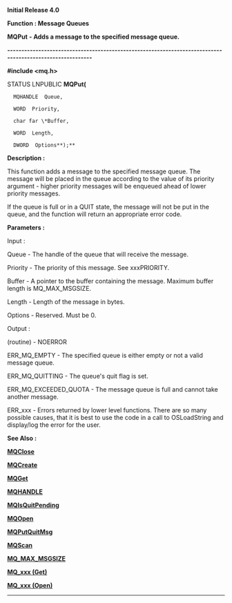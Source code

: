




<!--
 /\* Font Definitions \*/
 @font-face
 {font-family:Helv;
 panose-1:2 11 6 4 2 2 2 3 2 4;}
@font-face
 {font-family:"Cambria Math";
 panose-1:2 4 5 3 5 4 6 3 2 4;}
 /\* Style Definitions \*/
 p.MsoNormal, li.MsoNormal, div.MsoNormal
 {margin-top:0cm;
 margin-right:0cm;
 margin-bottom:8.0pt;
 margin-left:0cm;
 line-height:107%;
 font-size:11.0pt;
 font-family:"Calibri",sans-serif;}
.MsoChpDefault
 {font-size:11.0pt;}
.MsoPapDefault
 {margin-bottom:8.0pt;
 line-height:107%;}
 /\* Page Definitions \*/
 @page WordSection1
 {size:612.0pt 792.0pt;
 margin:72.0pt 72.0pt 72.0pt 72.0pt;}
div.WordSection1
 {page:WordSection1;}
-->




**Initial Release 4.0**



**Function : Message Queues**



**MQPut** **- Adds a
message to the specified message queue.**


**----------------------------------------------------------------------------------------------------------**



**#include <mq.h>**



STATUS
LNPUBLIC **MQPut(**  

      MQHANDLE  Queue,  

      WORD  Priority,  

      char far \*Buffer,  

      WORD  Length,  

      DWORD  Options**);**



**Description :**



This
function adds a message to the specified message queue. The message will be
placed in the queue according to the value of its priority argument - higher
priority messages will be enqueued ahead of lower priority messages.  

  

If the queue is full or in a QUIT state, the message will not be put in the
queue, and the function will return an appropriate error code.


 


**Parameters :**



Input :  

Queue  -  The handle of the queue that will receive the message.  

  

Priority  -  The priority of this message. See xxxPRIORITY.  

  

Buffer  -  A pointer to the buffer containing the message.  Maximum buffer
length is MQ\_MAX\_MSGSIZE.  

  

Length  -  Length of the message in bytes.  

  

Options  -  Reserved. Must be 0.  

  




Output :  

(routine)  -  NOERROR  

ERR\_MQ\_EMPTY - The specified queue is either empty or not a valid message
queue.  

ERR\_MQ\_QUITTING - The queue's quit flag is set.  

ERR\_MQ\_EXCEEDED\_QUOTA - The message queue is full and cannot take another
message.  

ERR\_xxx - Errors returned by lower level functions.  There are so many possible
causes, that it is best to use the code in a call to OSLoadString and
display/log the error for the user.  

  

  




 **See Also :**


**[MQClose](MQClose.md)**


**[MQCreate](MQCreate.md)**


**[MQGet](MQGet.md)**


**[MQHANDLE](MQHANDLE.md)**


**[MQIsQuitPending](MQIsQuitPending.md)**


**[MQOpen](MQOpen.md)**


**[MQPutQuitMsg](MQPutQuitMsg.md)**


**[MQScan](MQScan.md)**


**[MQ\_MAX\_MSGSIZE](MQ_MAX_MSGSIZE.md)**


**[MQ\_xxx (Get)](notes:///8525872100478C66/61FD4E9848264AD28525620B006BA8BD/3E0ED98EFE0F295B8525621B00486DDE)**


**[MQ\_xxx (Open)](notes:///8525872100478C66/61FD4E9848264AD28525620B006BA8BD/67B84476621A4A5A8525667A006E85EC)**



----------------------------------------------------------------------------------------------------------


 





